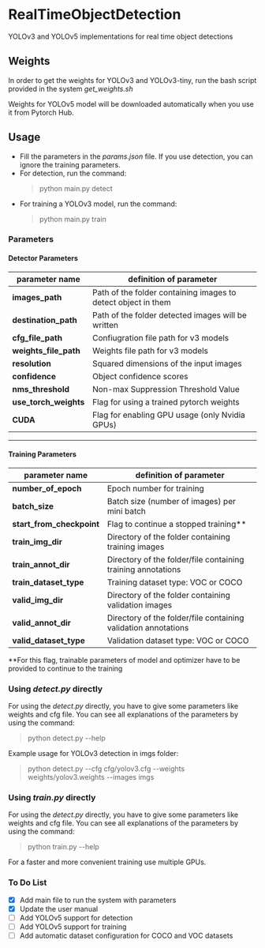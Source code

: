 # RealTimeObjectDetection
YOLOv3 and YOLOv5 implementations for real time object detections

## Weights
In order to get the weights for YOLOv3 and YOLOv3-tiny, run the bash script
provided in the system *get_weights.sh*

Weights for YOLOv5 model will be downloaded automatically when you use it 
from Pytorch Hub.

## Usage

- Fill the parameters in the *params.json* file. If you use detection, you can ignore the training parameters.
- For detection, run the command:
    > python main.py detect
- For training a YOLOv3 model, run the command:
    > python main.py train

### Parameters
#### **Detector Parameters**
| **parameter name** | definition of parameter |
| ------------------- | -----------------------|
| **images_path** | Path of the folder containing images to detect object in them |
| **destination_path** | Path of the folder detected images will be written |
| **cfg_file_path** | Confiugration file path for v3 models |
| **weights_file_path** | Weights file path for v3 models |
| **resolution** | Squared dimensions of the input images |
| **confidence** | Object confidence scores |
| **nms_threshold** |Non-max Suppression Threshold Value |
| **use_torch_weights** | Flag for using a trained pytorch weights |
| **CUDA** | Flag for enabling GPU usage (only Nvidia GPUs) |

---------------------------------------

#### Training Parameters
| **parameter name** | definition of parameter |
| ------------------- | -----------------------|
| **number_of_epoch** | Epoch number for training|
| **batch_size** | Batch size (number of images) per mini batch|
| **start_from_checkpoint** | Flag to continue a stopped training**|
| **train_img_dir** | Directory of the folder containing training images |
| **train_annot_dir** | Directory of the folder/file containing training annotations |
| **train_dataset_type** | Training dataset type: VOC or COCO |
| **valid_img_dir** | Directory of the folder containing validation images|
| **valid_annot_dir** | Directory of the folder/file containing validation annotations |
| **valid_dataset_type** | Validation dataset type: VOC or COCO |

**For this flag, trainable parameters of model and optimizer have to be provided to continue to the training

### Using *detect.py* directly
For using the *detect.py* directly, you have to give some parameters like weights and cfg file. You can see all 
explanations of the parameters by using the command:
> python detect.py --help

Example usage for YOLOv3 detection in imgs folder:
> python detect.py --cfg cfg/yolov3.cfg --weights weights/yolov3.weights --images imgs

### Using *train.py* directly
For using the *detect.py* directly, you have to give some parameters like weights and cfg file. You can see all 
explanations of the parameters by using the command:
> python train.py --help

For a faster and more convenient training use multiple GPUs.

### To Do List
- [X] Add main file to run the system with parameters
- [X] Update the user manual
- [ ] Add YOLOv5 support for detection
- [ ] Add YOLOv5 support for training
- [ ] Add automatic dataset configuration for COCO and VOC datasets